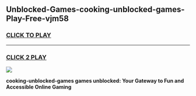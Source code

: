
## Unblocked-Games-cooking-unblocked-games-Play-Free-vjm58
<h3>
<a href="https://premium76.site?title=cooking-unblocked-games&ref=17A">CLICK TO PLAY</a></h3>
<hr>

<h3>
<a href="https://premium76.site?title=cooking-unblocked-games&ref=17A">CLICK 2 PLAY</a>
  
</h3>

<a href="https://premium76.site?title=cooking-unblocked-games&ref=17A"><img src="https://clearcache.store/games.png"></a>


**cooking-unblocked-games games unblocked: Your Gateway to Fun and Accessible Online Gaming**
